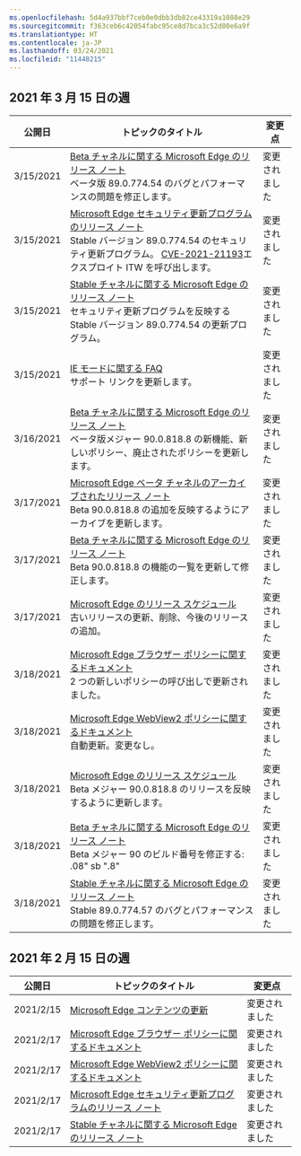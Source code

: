 ```yaml
---
ms.openlocfilehash: 5d4a937bbf7ceb0e0dbb3db82ce43319a1088e29
ms.sourcegitcommit: f363ceb6c42054fabc95ce8d7bca3c52d80e6a9f
ms.translationtype: HT
ms.contentlocale: ja-JP
ms.lasthandoff: 03/24/2021
ms.locfileid: "11448215"
---
```

<!-- This file is generated automatically each week. Changes made to this file will be overwritten.-->


## <a name="week-of-march-15-2021"></a>2021 年 3 月 15 日の週


| 公開日 |トピックのタイトル | 変更点 |
|------|------------|--------|
| 3/15/2021 | [Beta チャネルに関する Microsoft Edge のリリース ノート](/DeployEdge/microsoft-edge-relnote-beta-channel)<br>ベータ版 89.0.774.54 のバグとパフォーマンスの問題を修正します。 | 変更されました |
| 3/15/2021 | [Microsoft Edge セキュリティ更新プログラムのリリース ノート](/DeployEdge/microsoft-edge-relnotes-security)<br>Stable バージョン 89.0.774.54 のセキュリティ更新プログラム。 [CVE-2021-21193](https://msrc.microsoft.com/update-guide/vulnerability/CVE-2021-21193)エクスプロイト ITW を呼び出します。 | 変更されました |
| 3/15/2021 | [Stable チャネルに関する Microsoft Edge のリリース ノート](/DeployEdge/microsoft-edge-relnote-stable-channel)<br>セキュリティ更新プログラムを反映する Stable バージョン 89.0.774.54 の更新プログラム。 | 変更されました |
| 3/15/2021 | [IE モードに関する FAQ](/DeployEdge/edge-ie-mode-faq)<br>サポート リンクを更新します。 | 変更されました |
| 3/16/2021 | [Beta チャネルに関する Microsoft Edge のリリース ノート](/DeployEdge/microsoft-edge-relnote-beta-channel)<br>ベータ版メジャー 90.0.818.8 の新機能、新しいポリシー、廃止されたポリシーを更新します。 | 変更されました |
| 3/17/2021 | [Microsoft Edge ベータ チャネルのアーカイブされたリリース ノート](/DeployEdge/microsoft-edge-relnote-archive-beta-channel)<br>Beta 90.0.818.8 の追加を反映するようにアーカイブを更新します。 | 変更されました |
| 3/17/2021 | [Beta チャネルに関する Microsoft Edge のリリース ノート](/DeployEdge/microsoft-edge-relnote-beta-channel)<br>Beta 90.0.818.8 の機能の一覧を更新して修正します。 | 変更されました |
| 3/17/2021 | [Microsoft Edge のリリース スケジュール](/DeployEdge/microsoft-edge-release-schedule)<br>古いリリースの更新、削除、今後のリリースの追加。 | 変更されました |
| 3/18/2021 | [Microsoft Edge ブラウザー ポリシーに関するドキュメント](/DeployEdge/microsoft-edge-policies)<br>2 つの新しいポリシーの呼び出しで更新されました。 | 変更されました |
| 3/18/2021 | [Microsoft Edge WebView2 ポリシーに関するドキュメント](/DeployEdge/microsoft-edge-webview-policies)<br>自動更新。変更なし。 | 変更されました |
| 3/18/2021 | [Microsoft Edge のリリース スケジュール](/DeployEdge/microsoft-edge-release-schedule)<br>Beta メジャー 90.0.818.8 のリリースを反映するように更新します。 | 変更されました |
| 3/18/2021 | [Beta チャネルに関する Microsoft Edge のリリース ノート](/DeployEdge/microsoft-edge-relnote-beta-channel)<br>Beta メジャー 90 のビルド番号を修正する: .08" sb ".8" | 変更されました |
| 3/18/2021 | [Stable チャネルに関する Microsoft Edge のリリース ノート](/DeployEdge/microsoft-edge-relnote-stable-channel)<br>Stable 89.0.774.57 のバグとパフォーマンスの問題を修正します。 | 変更されました |

## <a name="week-of-february-15-2021"></a>2021 年 2 月 15 日の週


| 公開日 |トピックのタイトル | 変更点 |
|------|------------|--------|
| 2021/2/15 | [Microsoft Edge コンテンツの更新](/DeployEdge/microsoft-edge-content-updates) | 変更されました |
| 2021/2/17 | [Microsoft Edge ブラウザー ポリシーに関するドキュメント](/DeployEdge/microsoft-edge-policies) | 変更されました |
| 2021/2/17 | [Microsoft Edge WebView2 ポリシーに関するドキュメント](/DeployEdge/microsoft-edge-webview-policies) | 変更されました |
| 2021/2/17 | [Microsoft Edge セキュリティ更新プログラムのリリース ノート](/DeployEdge/microsoft-edge-relnotes-security) | 変更されました |
| 2021/2/17 | [Stable チャネルに関する Microsoft Edge のリリース ノート](/DeployEdge/microsoft-edge-relnote-stable-channel) | 変更されました |
